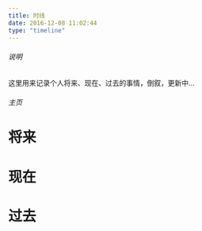 ```yaml
---
title: 时线
date: 2016-12-08 11:02:44
type: "timeline"
---
```


###### 说明

这里用来记录个人将来、现在、过去的事情，倒叙，更新中...

###### 主页

# 将来

# 现在

# 过去


